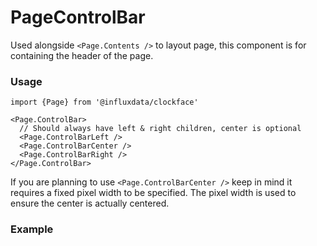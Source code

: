 # PageControlBar

Used alongside `<Page.Contents />` to layout page, this component is for containing the header of the page.

### Usage

```tsx
import {Page} from '@influxdata/clockface'
```

```tsx
<Page.ControlBar>
  // Should always have left & right children, center is optional
  <Page.ControlBarLeft />
  <Page.ControlBarCenter />
  <Page.ControlBarRight />
</Page.ControlBar>
```

If you are planning to use `<Page.ControlBarCenter />` keep in mind it requires a fixed pixel width to be specified. The pixel width is used to ensure the center is actually centered.

### Example

<!-- STORY -->

<!-- STORY HIDE START -->

<!-- STORY HIDE END -->

<!-- PROPS -->
